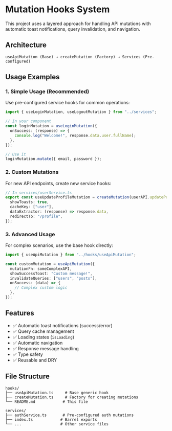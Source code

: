 # Mutation Hooks System

This project uses a layered approach for handling API mutations with automatic toast notifications, query invalidation, and navigation.

## Architecture

```
useApiMutation (Base) → createMutation (Factory) → Services (Pre-configured)
```

## Usage Examples

### 1. Simple Usage (Recommended)

Use pre-configured service hooks for common operations:

```typescript
import { useLoginMutation, useLogoutMutation } from "../services";

// In your component
const loginMutation = useLoginMutation({
  onSuccess: (response) => {
    console.log("Welcome!", response.data.user.fullName);
  },
});

// Use it
loginMutation.mutate({ email, password });
```

### 2. Custom Mutations

For new API endpoints, create new service hooks:

```typescript
// In services/userService.ts
export const useUpdateProfileMutation = createMutation(userAPI.updateProfile, {
  showToasts: true,
  cacheKey: ["user"],
  dataExtractor: (response) => response.data,
  redirectTo: "/profile",
});
```

### 3. Advanced Usage

For complex scenarios, use the base hook directly:

```typescript
import { useApiMutation } from "../hooks/useApiMutation";

const customMutation = useApiMutation({
  mutationFn: someComplexAPI,
  showSuccessToast: "Custom message!",
  invalidateQueries: ["users", "posts"],
  onSuccess: (data) => {
    // Complex custom logic
  },
});
```

## Features

- ✅ Automatic toast notifications (success/error)
- ✅ Query cache management
- ✅ Loading states (`isLoading`)
- ✅ Automatic navigation
- ✅ Response message handling
- ✅ Type safety
- ✅ Reusable and DRY

## File Structure

```
hooks/
├── useApiMutation.ts     # Base generic hook
├── createMutation.ts     # Factory for creating mutations
└── README.md            # This file

services/
├── authService.ts       # Pre-configured auth mutations
├── index.ts            # Barrel exports
└── ...                 # Other service files
```
